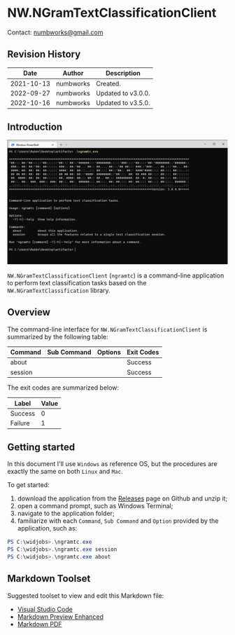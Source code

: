 # NW.NGramTextClassificationClient
Contact: numbworks@gmail.com

## Revision History

| Date | Author | Description |
|---|---|---|
| 2021-10-13 | numbworks | Created. |
| 2022-09-27 | numbworks | Updated to v3.0.0. |
| 2022-10-16 | numbworks | Updated to v3.5.0. |

## Introduction

![Screenshot_01](Screenshots/Screenshot_01.png)

`NW.NGramTextClassificationClient` (`ngramtc`) is a command-line application to perform text classification tasks based on the `NW.NGramTextClassification` library.

## Overview

The command-line interface for `NW.NGramTextClassificationClient` is summarized by the following table:

|Command|Sub Command|Options|Exit Codes|
|---|---|---|---|
|about|||Success|
|session|||Success|

The exit codes are summarized below:

|Label|Value|
|---|---|
|Success|0|
|Failure|1|

## Getting started

In this document I'll use `Windows` as reference OS, but the procedures are exactly the same on both `Linux` and `Mac`.

To get started:

1. download the application from the [Releases](https://github.com/numbworks/NW.NGramTextClassification/releases) page on Github and unzip it;
2. open a command prompt, such as Windows Terminal;
3. navigate to the application folder;
4. familiarize with each `Command`, `Sub Command` and `Option` provided by the application, such as:

```powershell
PS C:\widjobs>.\ngramtc.exe
PS C:\widjobs>.\ngramtc.exe session
PS C:\widjobs>.\ngramtc.exe about
```

## Markdown Toolset

Suggested toolset to view and edit this Markdown file:

- [Visual Studio Code](https://code.visualstudio.com/)
- [Markdown Preview Enhanced](https://marketplace.visualstudio.com/items?itemName=shd101wyy.markdown-preview-enhanced)
- [Markdown PDF](https://marketplace.visualstudio.com/items?itemName=yzane.markdown-pdf)